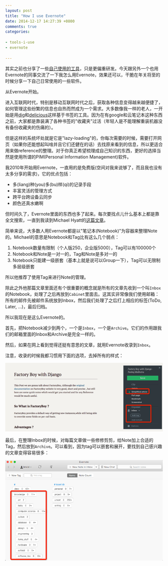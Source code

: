 ```yaml
---
layout: post
title: "How I use Evernote"
date: 2014-12-17 14:27:39 +0800
comments: true
categories:

- tools-i-use
- evernote

---
```



其实之前也分享了一些[自己使用的工具](https://lenciel.com/blog/categories/tools-i-use/)，只是更偏重研发。今天跟另外一个也用Evernote的同事交流了一下我怎么用Evernote，效果还可以，干脆在年关将至的时候分享一下自己日常使用的一些软件。

从Evernote开始。

进入互联网时代，特别是移动互联网时代之后，获取各种信息变得越来越便捷了，如何管理这些纷繁的信息也自热而然成为一个需求。大多数像我一样的老人，一开始是用[dig](https://digg.com/)和[delicious](https://delicious.com/)这样基于书签的工具。因为在有google和云笔记本这种东西之前，大家都是靠装满了各种书签的"收藏夹"过活（年轻人是不能理解重装机器没有备份收藏夹的伤痛的）。

但是这样的系统坏处就是它是"lazy-loading"的，你每次需要的时候，需要打开网页（如果你还能想起叫啥并且它们还健在的话）去找原来看到的信息，所以更适合用来做reference的整理。对于你真正希望梳理成自己知识的东西，更好的选择当然是使用所谓的PIM(Personal Information Management)软件。

我2010年开始用Evernote，一直用的是免费版(空间对我来说够了，而且我也没有太多分享的需求)，它的优点包括：

* 多(liang)种(you)多(bu)样(qi)的记录手段
* 丰富灵活的管理方式
* 跨平台跨设备云同步
* 颜色还真水嫩啊

但时间久了，Evernote里面的东西也多了起来。每次要找点儿什么基本上都是靠全文搜索，一直到我读到Michael Hyatt的[这篇文章](http://michaelhyatt.com/evernote-tags.html)。

简单来说，大多数人用Evernote都是以"笔记本(Notebook)"为容器来整理Note的。Michael的意思是Notebook和Tag比有这么几个弱点：

1. Notebook数量有限制（个人版250，企业版5000），Tag可以有100000个
2. Notebook和Note是一对一的，Tag和Note是多对一的
3. Notebook只能建一级嵌套（基本上就是说可以Group一下），Tag可以无限制多层级嵌套

所以他推荐了使用Tag来进行Note的管理。

除此之外他那篇文章里面还有个很重要的概念就是所有的文章先收到一个叫`Inbox`的Notebook，处理了之后再放到`Cabinet`里面去。这其实非常像我们使用邮箱：所有的邮件先被邮件系统放到Inbox，然后我们处理了之后打上相应的标签(ToDo, Later, ...)，最后归档。

所以我现在是这么Evernote的。

首先，把Notebook减少到两个，一个是`Inbox`，一个是`Archive`。它们的作用跟我们的邮箱里面的Inbox和Archive是完全一样的。

然后，如果在网上看到觉得还挺有意思的文章，就用Evernote收录到`Inbox`。

注意，收录的时候我都习惯用下面的选项，去掉所有的样式：

![Evernote Clipper](/downloads/images/2014_12/evernote_chrome_clipper.png "Evernote Clipper")

最后，在整理Inbox的时候，对每篇文章做一些修修剪剪，给Note加上合适的Tag，然后放到`Archive`。可以看到，因为tag可以嵌套和展开，要找到自己感兴趣的文章变得容易很多：

![Evernote Clipper](/downloads/images/2014_12/evernote_nested_tags.png "Evernote Clipper")



